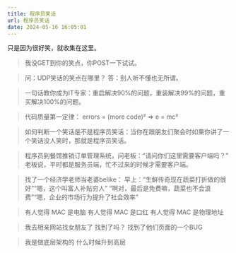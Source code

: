 ```yaml
---
title: 程序员笑话
url: 程序员笑话
date: 2024-05-16 16:05:01
---
```


只是因为很好笑，就收集在这里。

<!-- more -->

> 我没GET到你的笑点，你POST一下试试。

> 问：UDP笑话的笑点在哪里？
> 答：别人听不懂也无所谓。

> 一句话教你成为IT专家：重启解决90%的问题，重装解决99%的问题，重买解决100%的问题。

> 代码质量第一定律： errors = (more code)²  =>  e = mc²

> 如何判断一个笑话是不是程序员笑话：当你在跟朋友们聚会时如果你讲了一个笑话没人笑时，那就是程序员笑话。

> 程序员到餐馆推销订单管理系统，问老板：“请问你们这里需要客户端吗？”
> 老板说，平时都是服务员端，忙不过来的时候才需要客户端。

> 找了一个经济学老师当老婆belike：
> 早上：“生鲜传奇现在蔬菜打折做的很好”“嗯，这个叫富人补贴穷人”
> “啊对，最后是免费嘛，蔬菜也不会浪费”“嗯，企业的市场行为提升了社会效率”

> 有人觉得 MAC 是电脑
> 有人觉得 MAC 是口红
> 有人觉得 MAC 是物理地址

> 我去相亲网站找女朋友了
> 找到了吗？
> 找到了他们页面的一个BUG

> 我是做底层架构的
> 什么时候升到高层